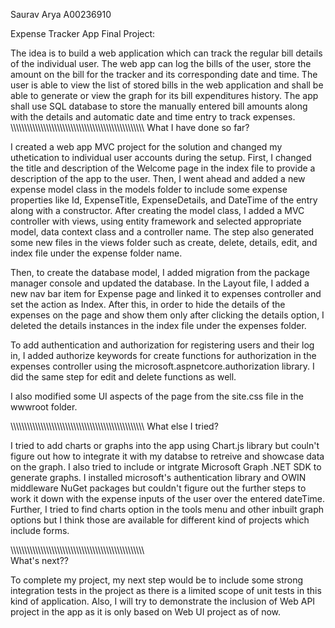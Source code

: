 Saurav Arya
A00236910

Expense Tracker App Final Project: 

The idea is to build a web application which can track the regular bill details of the individual user. The web app can log the bills of the user, store the amount on the bill for the tracker and its corresponding date and time. The user is able to view the list of stored bills in the web application and shall be able to generate or view the graph for its bill expenditures history. The app shall use SQL database to store the manually entered bill amounts along with the details and automatic date and time entry to track expenses.
\\\\\\\\\\\\\\\\\\\\\\\\\\\\\\\\\\\\\\\\\\\\\\\\\\\\\\\\\\\\\\\\\\\\\\\\\\\\\\\\\\\\\\\\\\\\\\\\\\
What I have done so far?

I created a web app MVC project for the solution and changed my uthetication to individual user accounts during the setup. First, I changed the title and description of the Welcome page in the index file to provide a description of the app to the user. Then, I went ahead and added a new expense model class in the models folder to include some expense properties like Id, ExpenseTitle, ExpenseDetails, and DateTime of the entry along with a constructor. After creating the model class, I added a MVC controller with views, using entity framework and selected appropriate model, data context class and a controller name. The step also generated some new files in the views folder such as create, delete, details, edit, and index file under the expense folder name. 

Then, to create the database model, I added migration from the package manager console and updated the database. In the Layout file, I added a new nav bar item for Expense page and linked it to expenses controller and set the action as Index. After this, in order to hide the details of the expenses on the page and show them only after clicking the details option, I deleted the details instances in the index file under the expenses folder.

To add authentication and authorization for registering users and their log in, I added authorize keywords for create functions for authorization in the expenses controller using the microsoft.aspnetcore.authorization library. I did the same step for edit and delete functions as well.

I also modified some UI aspects of the page from the site.css file in the wwwroot folder.

\\\\\\\\\\\\\\\\\\\\\\\\\\\\\\\\\\\\\\\\\\\\\\\\\\\\\\\\\\\\\\\\\\\\\\\\\\\\\\\\\\\\\\\\\\\\\\\\\\
What else I tried?

I tried to add charts or graphs into the app using Chart.js library but couln't figure out how to integrate it with my databse to retreive and showcase data on the graph. I also tried to include or intgrate Microsoft Graph .NET SDK to generate graphs. I installed microsoft's authentication library and OWIN middleware NuGet packages but couldn't figure out the further steps to work it down with the expense inputs of the user over the entered dateTime. Further, I tried to find charts option in the tools menu and other inbuilt graph options but I think those are available for different kind of projects which include forms.

\\\\\\\\\\\\\\\\\\\\\\\\\\\\\\\\\\\\\\\\\\\\\\\\\\\\\\\\\\\\\\\\\\\\\\\\\\\\\\\\\\\\\\\\\\\\\\\\\\\
What's next??

To complete my project, my next step would be to include some strong integration tests in the project as there is a limited scope of unit tests in this kind of application. Also, I will try to demonstrate the inclusion of Web API project in the app as it is only based on Web UI project as of now.




